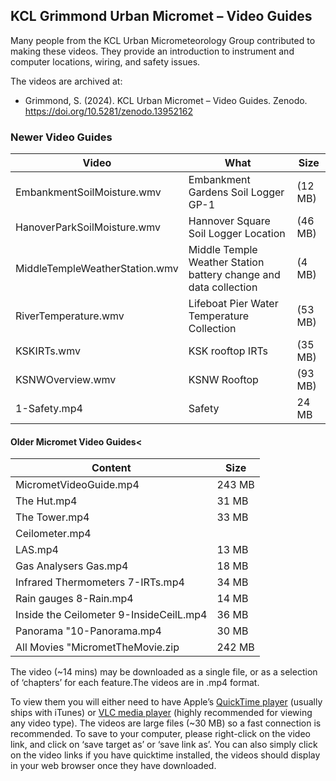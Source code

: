 ## KCL Grimmond Urban Micromet – Video Guides
Many people from the KCL Urban Micrometeorology Group contributed to making these videos. They provide an introduction to instrument and computer locations, wiring, and safety issues.
 
The videos are archived at:
  - Grimmond, S. (2024). KCL Urban Micromet – Video Guides. Zenodo. https://doi.org/10.5281/zenodo.13952162

### Newer Video Guides
 
| Video | What | Size
|-- |-- | --|
| EmbankmentSoilMoisture.wmv| Embankment Gardens Soil Logger GP-1 | (12 MB) |
| HanoverParkSoilMoisture.wmv |  Hannover Square Soil Logger Location  |  (46 MB) |  
| MiddleTempleWeatherStation.wmv |  Middle Temple Weather Station battery change and data collection |   (4 MB) |  
| RiverTemperature.wmv |  Lifeboat Pier Water Temperature Collection |   (53 MB) |  
| KSKIRTs.wmv |  KSK rooftop IRTs |   (35 MB) |  
| KSNWOverview.wmv |  KSNW Rooftop  |  (93 MB) |  
| 1-Safety.mp4 |Safety |  24 MB |   

#### Older Micromet Video Guides<

| Content | Size
|-- | --|
| MicrometVideoGuide.mp4  | 243 MB
| The Hut.mp4  | 31 MB
| The Tower.mp4 |   33 MB
| Ceilometer.mp4 | 
|LAS.mp4|  13 MB
| Gas Analysers  Gas.mp4 |  18 MB
| Infrared Thermometers 7-IRTs.mp4 |  34 MB
| Rain gauges  8-Rain.mp4 |  14 MB
| Inside the Ceilometer 9-InsideCeilL.mp4 |  36 MB
| Panorama "10-Panorama.mp4 |  30 MB
| All Movies "MicrometTheMovie.zip | 242 MB

The video (~14 mins) may be downloaded as a single file, or as a selection of ‘chapters’ for each feature.The videos are in .mp4 format. 

To view them you will either need to have Apple’s <a href="http://www.apple.com/quicktime/download/"> QuickTime player</a> (usually ships with iTunes) or <a href="http://www.videolan.org/vlc/"> VLC media player</a> (highly recommended for viewing any video type). The videos are large files (~30 MB) so a fast connection is recommended. To save to your computer, please right-click on the video link, and click on ‘save target as’ or ‘save link as’. You can also simply click on the video links if you have quicktime installed, the videos should display in your web browser once they have downloaded.